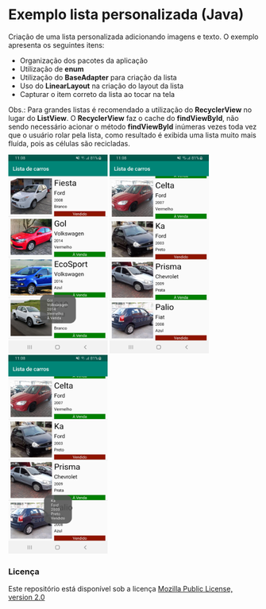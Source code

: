 # Exemplo lista personalizada (Java)
Criação de uma lista personalizada adicionando imagens e texto. O exemplo apresenta os seguintes itens:

* Organização dos pacotes da aplicação
* Utilização de <b>enum</b>
* Utilização do <b>BaseAdapter</b> para criação da lista
* Uso do <b>LinearLayout</b> na criação do layout da lista
* Capturar o item correto da lista ao tocar na tela

Obs.: Para grandes listas é recomendado a utilização do <b>RecyclerView</b> no lugar do <b>ListView</b>. O <b>RecyclerView</b> faz o cache do <b>findViewById</b>, não sendo necessário acionar o método <b>findViewById</b> inúmeras vezes toda vez que o usuário rolar pela lista, como resultado é exibida uma lista muito mais fluída, pois as células são recicladas.

<img src="screenshot1.jpg" alt="screenshot" width="200" height="400"/>    <img src="screenshot2.jpg" alt="screenshot" width="200" height="400"/>    <img src="screenshot3.jpg" alt="screenshot" width="200" height="400"/>

### Licença
Este repositório está disponível sob a licença [Mozilla Public License, version 2.0](https://github.com/jhonatasrm/exemplo-lista-personalizada/blob/master/LICENSE)

